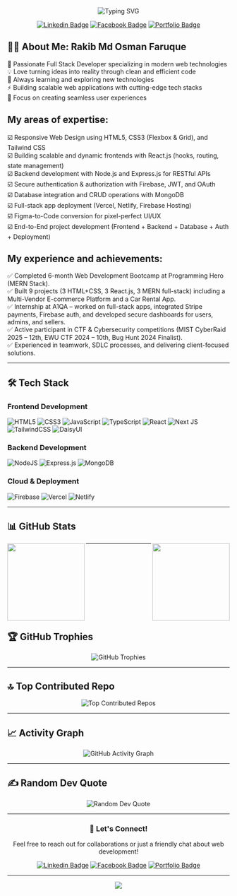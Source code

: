 <div align="center">
  <img src="https://readme-typing-svg.herokuapp.com?font=Fira+Code&weight=600&size=28&pause=1000&color=2E9EF7&center=true&vCenter=true&width=600&lines=Hi+there!+👋+I'm+Osman+Faruque;Full+Stack+Developer;Building+Amazing+Web+Experiences" alt="Typing SVG" />
</div>

<div align="center">

[![Linkedin Badge](https://img.shields.io/badge/-Osman--Faruque-blue?style=flat-square&logo=Linkedin&logoColor=white&link=https://www.linkedin.com/in/osmanfaruque/)](https://www.linkedin.com/in/osmanfaruque/)
[![Facebook Badge](https://img.shields.io/badge/-Osman_Faruque-0572e6?style=flat-square&logo=Facebook&logoColor=white&link=https://www.facebook.com/pH4nToM6Th)](https://www.facebook.com/pH4nToM6Th)
[![Portfolio Badge](https://img.shields.io/badge/Portfolio-%23000000.svg?style=flat&logo=firefox&logoColor=white)](https://osmanfaruque.com)

</div>

## 👨‍💻 About Me: Rakib Md Osman Faruque

🚀 Passionate Full Stack Developer specializing in modern web technologies  
💡 Love turning ideas into reality through clean and efficient code  
🌱 Always learning and exploring new technologies  
⚡ Building scalable web applications with cutting-edge tech stacks  
🎯 Focus on creating seamless user experiences

## My areas of expertise:

☑️ Responsive Web Design using HTML5, CSS3 (Flexbox & Grid), and Tailwind CSS<br>
☑️ Building scalable and dynamic frontends with React.js (hooks, routing, state management)<br>
☑️ Backend development with Node.js and Express.js for RESTful APIs<br>
☑️ Secure authentication & authorization with Firebase, JWT, and OAuth<br>
☑️ Database integration and CRUD operations with MongoDB<br>
☑️ Full-stack app deployment (Vercel, Netlify, Firebase Hosting)<br>
☑️ Figma-to-Code conversion for pixel-perfect UI/UX<br>
☑️ End-to-End project development (Frontend + Backend + Database + Auth + Deployment)<br>

## My experience and achievements:

✅ Completed 6-month Web Development Bootcamp at Programming Hero (MERN Stack).<br>
✅ Built 9 projects (3 HTML+CSS, 3 React.js, 3 MERN full-stack) including a Multi-Vendor E-commerce Platform and a Car Rental App.<br>
✅ Internship at A1QA – worked on full-stack apps, integrated Stripe payments, Firebase auth, and developed secure dashboards for users, admins, and sellers.<br>
✅ Active participant in CTF & Cybersecurity competitions (MIST CyberRaid 2025 – 12th, EWU CTF 2024 – 10th, Bug Hunt 2024 Finalist).<br>
✅ Experienced in teamwork, SDLC processes, and delivering client-focused solutions.<br>

---

## 🛠️ Tech Stack

### Frontend Development
![HTML5](https://img.shields.io/badge/html5-%23E34F26.svg?style=for-the-badge&logo=html5&logoColor=white)
![CSS3](https://img.shields.io/badge/css3-%231572B6.svg?style=for-the-badge&logo=css3&logoColor=white)
![JavaScript](https://img.shields.io/badge/javascript-%23323330.svg?style=for-the-badge&logo=javascript&logoColor=%23F7DF1E)
![TypeScript](https://img.shields.io/badge/typescript-%23007ACC.svg?style=for-the-badge&logo=typescript&logoColor=white)
![React](https://img.shields.io/badge/react-%2320232a.svg?style=for-the-badge&logo=react&logoColor=%2361DAFB)
![Next JS](https://img.shields.io/badge/Next-black?style=for-the-badge&logo=next.js&logoColor=white)
![TailwindCSS](https://img.shields.io/badge/tailwindcss-%2338B2AC.svg?style=for-the-badge&logo=tailwind-css&logoColor=white)
![DaisyUI](https://img.shields.io/badge/daisyui-5A0EF8?style=for-the-badge&logo=daisyui&logoColor=white)

### Backend Development
![NodeJS](https://img.shields.io/badge/node.js-6DA55F?style=for-the-badge&logo=node.js&logoColor=white)
![Express.js](https://img.shields.io/badge/express.js-%23404d59.svg?style=for-the-badge&logo=express&logoColor=%2361DAFB)
![MongoDB](https://img.shields.io/badge/MongoDB-%234ea94b.svg?style=for-the-badge&logo=mongodb&logoColor=white)

### Cloud & Deployment
![Firebase](https://img.shields.io/badge/firebase-%23039BE5.svg?style=for-the-badge&logo=firebase)
![Vercel](https://img.shields.io/badge/vercel-%23000000.svg?style=for-the-badge&logo=vercel&logoColor=white)
![Netlify](https://img.shields.io/badge/netlify-%23000000.svg?style=for-the-badge&logo=netlify&logoColor=#00C7B7)

---

## 📊 GitHub Stats

<p>
    <a href="https://github.com/anuraghazra/github-readme-stats" title="Go to Source"></a>
        <img height="175" align="left" src="https://github-readme-stats.vercel.app/api?username=osmanfaruque&show_icons=true&theme=gotham">
    </a>
    <a href="https://github.com/anuraghazra/github-readme-stats">
        <img height="175" align="right" src="https://github-readme-stats.vercel.app/api/top-langs/?username=osmanfaruque&title_color=2aa889&text_color=99d1ce&icon_color=2bbc8a&bg_color=0c1014&langs_count=10&layout=compact" />
    </a>
</p>

---
<br/><br/><br/><br/><br/><br/><br/><br/><br/>
## 🏆 GitHub Trophies

<div align="center">
  <img src="https://github-profile-trophy.vercel.app/?username=osmanfaruque&theme=tokyonight&no-frame=false&no-bg=false&margin-w=4&column=7" alt="GitHub Trophies"/>
</div>

---

## 🔝 Top Contributed Repo

<div align="center">
  <img src="https://github-contributor-stats.vercel.app/api?username=osmanfaruque&limit=5&theme=dark&combine_all_yearly_contributions=true" alt="Top Contributed Repos"/>
</div>

---

## 📈 Activity Graph

<div align="center">
  <img src="https://github-readme-activity-graph.vercel.app/graph?username=osmanfaruque&theme=tokyo-night&hide_border=false&area=true" alt="GitHub Activity Graph"/>
</div>

---

## ✍️ Random Dev Quote

<div align="center">
  <img src="https://quotes-github-readme.vercel.app/api?type=horizontal&theme=tokyonight" alt="Random Dev Quote"/>
</div>

---

<div align="center">
  
### 💬 Let's Connect!
  
Feel free to reach out for collaborations or just a friendly chat about web development!

[![Linkedin Badge](https://img.shields.io/badge/-Osman--Faruque-blue?style=flat-square&logo=Linkedin&logoColor=white&link=https://www.linkedin.com/in/osmanfaruque/)](https://www.linkedin.com/in/osmanfaruque/)
[![Facebook Badge](https://img.shields.io/badge/-Osman_Faruque-0572e6?style=flat-square&logo=Facebook&logoColor=white&link=https://www.facebook.com/pH4nToM6Th)](https://www.facebook.com/pH4nToM6Th)
[![Portfolio Badge](https://img.shields.io/badge/Portfolio-%23000000.svg?style=flat&logo=firefox&logoColor=white)](https://osmanfaruque.com)


---

<p align="center">
  <img src="https://capsule-render.vercel.app/api?type=waving&color=gradient&height=100&section=footer"/>
</p>

</div>

